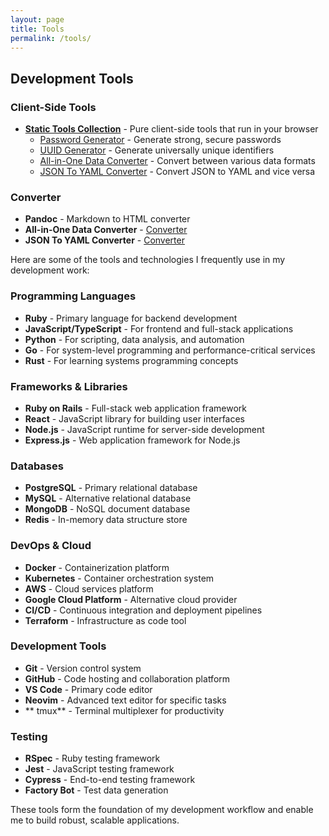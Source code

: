 ```yaml
---
layout: page
title: Tools
permalink: /tools/
---
```


## Development Tools

### Client-Side Tools
- **[Static Tools Collection](/static/)** - Pure client-side tools that run in your browser
  - [Password Generator](/static/password-generator/) - Generate strong, secure passwords
  - [UUID Generator](/static/uuid-generator/) - Generate universally unique identifiers
  - [All-in-One Data Converter](/static/converter) - Convert between various data formats
  - [JSON To YAML Converter](/static/json2yaml) - Convert JSON to YAML and vice versa

### Converter
- **Pandoc** - Markdown to HTML converter
- **All-in-One Data Converter** - [Converter](/static/converter)
- **JSON To YAML Converter** - [Converter](/static/json2yaml)

Here are some of the tools and technologies I frequently use in my development work:

### Programming Languages
- **Ruby** - Primary language for backend development
- **JavaScript/TypeScript** - For frontend and full-stack applications
- **Python** - For scripting, data analysis, and automation
- **Go** - For system-level programming and performance-critical services
- **Rust** - For learning systems programming concepts

### Frameworks & Libraries
- **Ruby on Rails** - Full-stack web application framework
- **React** - JavaScript library for building user interfaces
- **Node.js** - JavaScript runtime for server-side development
- **Express.js** - Web application framework for Node.js

### Databases
- **PostgreSQL** - Primary relational database
- **MySQL** - Alternative relational database
- **MongoDB** - NoSQL document database
- **Redis** - In-memory data structure store

### DevOps & Cloud
- **Docker** - Containerization platform
- **Kubernetes** - Container orchestration system
- **AWS** - Cloud services platform
- **Google Cloud Platform** - Alternative cloud provider
- **CI/CD** - Continuous integration and deployment pipelines
- **Terraform** - Infrastructure as code tool

### Development Tools
- **Git** - Version control system
- **GitHub** - Code hosting and collaboration platform
- **VS Code** - Primary code editor
- **Neovim** - Advanced text editor for specific tasks
- ** tmux** - Terminal multiplexer for productivity

### Testing
- **RSpec** - Ruby testing framework
- **Jest** - JavaScript testing framework
- **Cypress** - End-to-end testing framework
- **Factory Bot** - Test data generation

These tools form the foundation of my development workflow and enable me to build robust, scalable applications.
